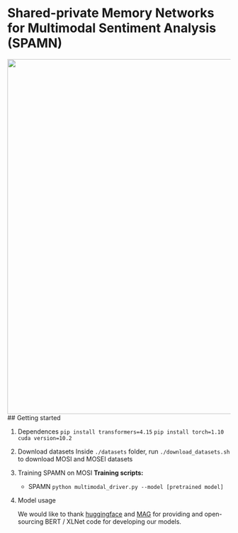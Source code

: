 # Shared-private Memory Networks for Multimodal Sentiment Analysis (SPAMN)

<img src="https://github.com/xiaobaicaihhh/SPAMN/blob/main/img/model.png" width="800px" div align=center />
## Getting started

1. Dependences
   `pip install transformers=4.15`
   `pip install torch=1.10`
   `cuda version=10.2`

2. Download datasets
   Inside `./datasets` folder, run `./download_datasets.sh` to download MOSI and MOSEI datasets

3. Training SPAMN on MOSI
   **Training scripts:**

   - SPAMN `python multimodal_driver.py --model [pretrained model]`


4. Model usage

   We would like to thank [huggingface](https://huggingface.co/) and [MAG](https://github.com/WasifurRahman/BERT_multimodal_transformer) for providing and open-sourcing BERT / XLNet code for developing our models.

